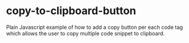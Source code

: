 # copy-to-clipboard-button
Plain Javascript example of how to add a copy button per each code tag which allows the user to copy multiple code snippet to clipboard.
